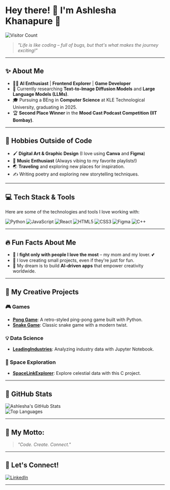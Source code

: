 # Hey there! 👋 I'm Ashlesha Khanapure 🌟  
![Visitor Count](https://komarev.com/ghpvc/?username=ashlesha-555&color=brightgreen)

> _"Life is like coding – full of bugs, but that's what makes the journey exciting!"_

---

## ✨ About Me
- 👩‍💻 **AI Enthusiast** | **Frontend Explorer** | **Game Developer**  
- 🧠 Currently researching **Text-to-Image Diffusion Models** and **Large Language Models (LLMs)**.  
- 🎓 Pursuing a BEng in **Computer Science** at KLE Technological University, graduating in 2025.  
- 🏆 **Second Place Winner** in the **Mood Cast Podcast Competition (IIT Bombay)**.  

---

## 🌟 Hobbies Outside of Code  
- 🖌️ **Digital Art & Graphic Design** (I love using **Canva** and **Figma**)  
- 🎵 **Music Enthusiast** (Always vibing to my favorite playlists!)  
- 🌏 **Traveling** and exploring new places for inspiration.  
- ✍️ Writing poetry and exploring new storytelling techniques.

---

## 💻 Tech Stack & Tools
Here are some of the technologies and tools I love working with:

![Python](https://img.shields.io/badge/-Python-3776AB?logo=python&logoColor=white&style=flat-square)
![JavaScript](https://img.shields.io/badge/-JavaScript-F7DF1E?logo=javascript&logoColor=black&style=flat-square)
![React](https://img.shields.io/badge/-React-61DAFB?logo=react&logoColor=white&style=flat-square)
![HTML5](https://img.shields.io/badge/-HTML5-E34F26?logo=html5&logoColor=white&style=flat-square)
![CSS3](https://img.shields.io/badge/-CSS3-1572B6?logo=css3&logoColor=white&style=flat-square)
![Figma](https://img.shields.io/badge/-Figma-F24E1E?logo=figma&logoColor=white&style=flat-square)
![C++](https://img.shields.io/badge/-C++-00599C?logo=cplusplus&logoColor=white&style=flat-square)

---

## 🔥 Fun Facts About Me
- 🤩 I **fight only with people I love the most** – my mom and my lover. 💕  
- 🎉 I love creating small projects, even if they're just for fun.  
- 🚀 My dream is to build **AI-driven apps** that empower creativity worldwide.  

---

## 🚀 My Creative Projects  
### 🎮 Games  
- **[Pong Game](https://github.com/ashlesha-555/Pong_game)**: A retro-styled ping-pong game built with Python.  
- **[Snake Game](https://github.com/ashlesha-555/Snake_Game)**: Classic snake game with a modern twist.  

### 💡 Data Science  
- **[LeadingIndustries](https://github.com/ashlesha-555/LeadingIndustries)**: Analyzing industry data with Jupyter Notebook.  

### 🌌 Space Exploration  
- **[SpaceLinkExplorer](https://github.com/ashlesha-555/SpaceLinkExplorer)**: Explore celestial data with this C project.

---

## 🎨 GitHub Stats
![Ashlesha's GitHub Stats](https://github-readme-stats.vercel.app/api?username=ashlesha-555&show_icons=true&theme=tokyonight)  
![Top Languages](https://github-readme-stats.vercel.app/api/top-langs/?username=ashlesha-555&layout=compact&theme=tokyonight)

---

## 🌈 My Motto:  
> _"Code. Create. Connect."_  

---

## 💬 Let's Connect!  
[![LinkedIn](https://img.shields.io/badge/-LinkedIn-blue?style=flat-square&logo=linkedin)](https://www.linkedin.com/in/ashlesha-khanapure-b68b35236/)  

---

